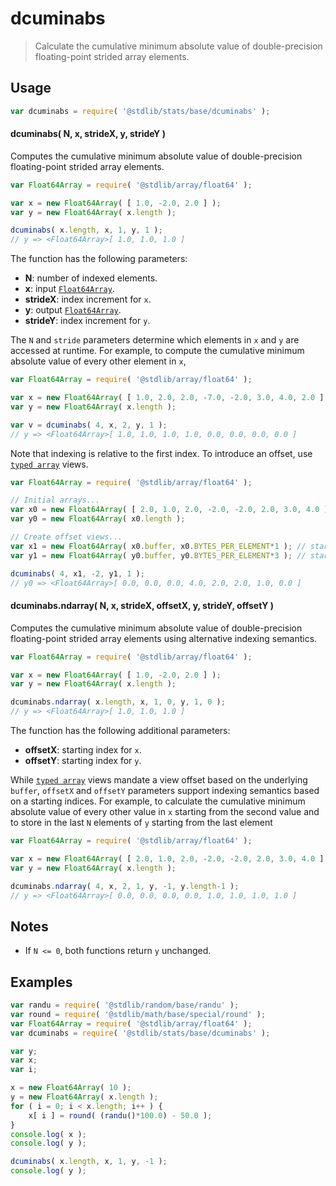 <!--

@license Apache-2.0

Copyright (c) 2020 The Stdlib Authors.

Licensed under the Apache License, Version 2.0 (the "License");
you may not use this file except in compliance with the License.
You may obtain a copy of the License at

   http://www.apache.org/licenses/LICENSE-2.0

Unless required by applicable law or agreed to in writing, software
distributed under the License is distributed on an "AS IS" BASIS,
WITHOUT WARRANTIES OR CONDITIONS OF ANY KIND, either express or implied.
See the License for the specific language governing permissions and
limitations under the License.

-->

# dcuminabs

> Calculate the cumulative minimum absolute value of double-precision floating-point strided array elements.

<section class="intro">

</section>

<!-- /.intro -->

<section class="usage">

## Usage

```javascript
var dcuminabs = require( '@stdlib/stats/base/dcuminabs' );
```

#### dcuminabs( N, x, strideX, y, strideY )

Computes the cumulative minimum absolute value of double-precision floating-point strided array elements.

```javascript
var Float64Array = require( '@stdlib/array/float64' );

var x = new Float64Array( [ 1.0, -2.0, 2.0 ] );
var y = new Float64Array( x.length );

dcuminabs( x.length, x, 1, y, 1 );
// y => <Float64Array>[ 1.0, 1.0, 1.0 ]
```

The function has the following parameters:

-   **N**: number of indexed elements.
-   **x**: input [`Float64Array`][@stdlib/array/float64].
-   **strideX**: index increment for `x`.
-   **y**: output [`Float64Array`][@stdlib/array/float64].
-   **strideY**: index increment for `y`.

The `N` and `stride` parameters determine which elements in `x` and `y` are accessed at runtime. For example, to compute the cumulative minimum absolute value of every other element in `x`,

```javascript
var Float64Array = require( '@stdlib/array/float64' );

var x = new Float64Array( [ 1.0, 2.0, 2.0, -7.0, -2.0, 3.0, 4.0, 2.0 ] );
var y = new Float64Array( x.length );

var v = dcuminabs( 4, x, 2, y, 1 );
// y => <Float64Array>[ 1.0, 1.0, 1.0, 1.0, 0.0, 0.0, 0.0, 0.0 ]
```

Note that indexing is relative to the first index. To introduce an offset, use [`typed array`][mdn-typed-array] views.

<!-- eslint-disable stdlib/capitalized-comments -->

```javascript
var Float64Array = require( '@stdlib/array/float64' );

// Initial arrays...
var x0 = new Float64Array( [ 2.0, 1.0, 2.0, -2.0, -2.0, 2.0, 3.0, 4.0 ] );
var y0 = new Float64Array( x0.length );

// Create offset views...
var x1 = new Float64Array( x0.buffer, x0.BYTES_PER_ELEMENT*1 ); // start at 2nd element
var y1 = new Float64Array( y0.buffer, y0.BYTES_PER_ELEMENT*3 ); // start at 4th element

dcuminabs( 4, x1, -2, y1, 1 );
// y0 => <Float64Array>[ 0.0, 0.0, 0.0, 4.0, 2.0, 2.0, 1.0, 0.0 ]
```

#### dcuminabs.ndarray( N, x, strideX, offsetX, y, strideY, offsetY )

Computes the cumulative minimum absolute value of double-precision floating-point strided array elements using alternative indexing semantics.

```javascript
var Float64Array = require( '@stdlib/array/float64' );

var x = new Float64Array( [ 1.0, -2.0, 2.0 ] );
var y = new Float64Array( x.length );

dcuminabs.ndarray( x.length, x, 1, 0, y, 1, 0 );
// y => <Float64Array>[ 1.0, 1.0, 1.0 ]
```

The function has the following additional parameters:

-   **offsetX**: starting index for `x`.
-   **offsetY**: starting index for `y`.

While [`typed array`][mdn-typed-array] views mandate a view offset based on the underlying `buffer`, `offsetX` and `offsetY` parameters support indexing semantics based on a starting indices. For example, to calculate the cumulative minimum absolute value of every other value in `x` starting from the second value and to store in the last `N` elements of `y` starting from the last element

```javascript
var Float64Array = require( '@stdlib/array/float64' );

var x = new Float64Array( [ 2.0, 1.0, 2.0, -2.0, -2.0, 2.0, 3.0, 4.0 ] );
var y = new Float64Array( x.length );

dcuminabs.ndarray( 4, x, 2, 1, y, -1, y.length-1 );
// y => <Float64Array>[ 0.0, 0.0, 0.0, 0.0, 1.0, 1.0, 1.0, 1.0 ]
```

</section>

<!-- /.usage -->

<section class="notes">

## Notes

-   If `N <= 0`, both functions return `y` unchanged.

</section>

<!-- /.notes -->

<section class="examples">

## Examples

<!-- eslint no-undef: "error" -->

```javascript
var randu = require( '@stdlib/random/base/randu' );
var round = require( '@stdlib/math/base/special/round' );
var Float64Array = require( '@stdlib/array/float64' );
var dcuminabs = require( '@stdlib/stats/base/dcuminabs' );

var y;
var x;
var i;

x = new Float64Array( 10 );
y = new Float64Array( x.length );
for ( i = 0; i < x.length; i++ ) {
    x[ i ] = round( (randu()*100.0) - 50.0 );
}
console.log( x );
console.log( y );

dcuminabs( x.length, x, 1, y, -1 );
console.log( y );
```

</section>

<!-- /.examples -->

<section class="references">

</section>

<!-- /.references -->

<section class="links">

[@stdlib/array/float64]: https://github.com/stdlib-js/stdlib/tree/develop/lib/node_modules/%40stdlib/array/float64

[mdn-typed-array]: https://developer.mozilla.org/en-US/docs/Web/JavaScript/Reference/Global_Objects/TypedArray

</section>

<!-- /.links -->
